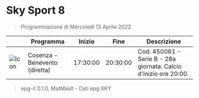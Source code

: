 # Sky Sport 8
> Programmazione di Mercoledì 13 Aprile 2022

||Programma|Inizio|Fine|Descrizione|
|---|---|---|---|---|
|![Icon](https://guidatv.sky.it/uuid/e8ead37a-59cc-4ce8-a362-86da5a2872c5/cover?md5ChecksumParam=070a996f8219abea844ab985a29fc23c)|Cosenza - Benevento (diretta)|17:30:00|20:30:00|Cod. 450061 - Serie B - 28a giornata. Calcio d&#039;inizio ore 20:00.



 > epg-it 0.1.0, MatMasIt - Dati epg SKY